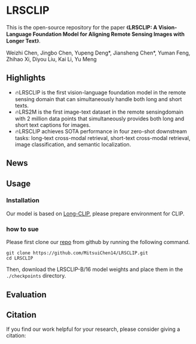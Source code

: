 # LRSCLIP

This is the open-source repository for the paper 《**LRSCLIP: A Vision-Language Foundation Model for Aligning Remote Sensing Images with Longer Text**》.

Weizhi Chen, Jingbo Chen, Yupeng Deng*, Jiansheng Chen*, Yuman Feng, Zhihao Xi, Diyou Liu, Kai Li, Yu Meng

## Highlights

* 🔥LRSCLIP is the first vision-language foundation model in the remote sensing domain that can simultaneously handle both long and short texts.
* 🔥LRS2M is the first image-text dataset in the remote sensingdomain with 2 million data points that simultaneously provides both long and short text captions for images.
* 🔥LRSCLIP achieves SOTA performance in four zero-shot downstream tasks: long-text cross-modal retrieval, short-text cross-modal retrieval, image classification, and semantic localization.

## News



## Usage

### Installation

Our model is based on [Long-CLIP](https://github.com/beichenzbc/Long-CLIP), please prepare environment for CLIP.

### how to sue

Please first clone our [repo](https://github.com/MitsuiChen14/LRSCLIP) from github by running the following command.

```shell
git clone https://github.com/MitsuiChen14/LRSCLIP.git
cd LRSCLIP
```

Then, download the LRSCLIP-B/16 model weights and place them in the `./checkpoints` directory.



## Evaluation



## Citation

If you find our work helpful for your research, please consider giving a citation:

```

```









